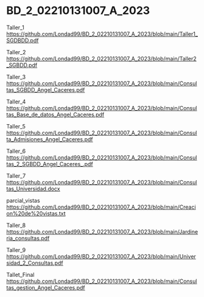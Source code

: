 # BD_2_02210131007_A_2023 
Taller_1 https://github.com/Londad99/BD_2_02210131007_A_2023/blob/main/Taller1_SGDBDD.pdf

Taller_2 https://github.com/Londad99/BD_2_02210131007_A_2023/blob/main/Taller2_SGBDD.pdf

Taller_3 https://github.com/Londad99/BD_2_02210131007_A_2023/blob/main/Consultas_SGBDD_Angel_Caceres.pdf

Taller_4 https://github.com/Londad99/BD_2_02210131007_A_2023/blob/main/Consultas_Base_de_datos_Angel_Caceres.pdf

Taller_5 https://github.com/Londad99/BD_2_02210131007_A_2023/blob/main/Consulta_Admisiones_Angel_Caceres.pdf

Taller_6 https://github.com/Londad99/BD_2_02210131007_A_2023/blob/main/Consultas_2_SGBDD_Angel_Caceres_.pdf

Taller_7 https://github.com/Londad99/BD_2_02210131007_A_2023/blob/main/Consultas_Universidad.docx

parcial_vistas https://github.com/Londad99/BD_2_02210131007_A_2023/blob/main/Creacion%20de%20vistas.txt

Taller_8 https://github.com/Londad99/BD_2_02210131007_A_2023/blob/main/Jardineria_consultas.pdf

Taller_9 https://github.com/Londad99/BD_2_02210131007_A_2023/blob/main/Universidad_2_Consultas.pdf

Tallet_Final https://github.com/Londad99/BD_2_02210131007_A_2023/blob/main/Consultas_gestion_Angel_Caceres.pdf
